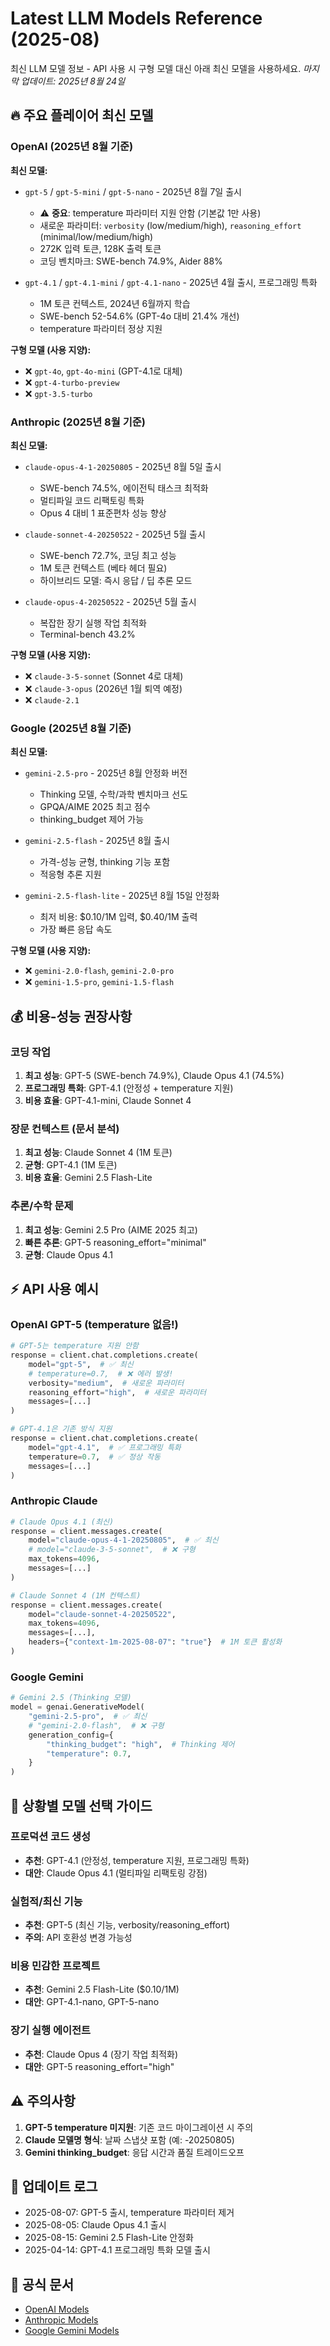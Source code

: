# Latest LLM Models Reference (2025-08)

최신 LLM 모델 정보 - API 사용 시 구형 모델 대신 아래 최신 모델을 사용하세요.
*마지막 업데이트: 2025년 8월 24일*

## 🔥 주요 플레이어 최신 모델

### OpenAI (2025년 8월 기준)

**최신 모델:**
- `gpt-5` / `gpt-5-mini` / `gpt-5-nano` - 2025년 8월 7일 출시
  - ⚠️ **중요**: temperature 파라미터 지원 안함 (기본값 1만 사용)
  - 새로운 파라미터: `verbosity` (low/medium/high), `reasoning_effort` (minimal/low/medium/high)
  - 272K 입력 토큰, 128K 출력 토큰
  - 코딩 벤치마크: SWE-bench 74.9%, Aider 88%
  
- `gpt-4.1` / `gpt-4.1-mini` / `gpt-4.1-nano` - 2025년 4월 출시, 프로그래밍 특화
  - 1M 토큰 컨텍스트, 2024년 6월까지 학습
  - SWE-bench 52-54.6% (GPT-4o 대비 21.4% 개선)
  - temperature 파라미터 정상 지원

**구형 모델 (사용 지양):**
- ❌ `gpt-4o`, `gpt-4o-mini` (GPT-4.1로 대체)
- ❌ `gpt-4-turbo-preview`
- ❌ `gpt-3.5-turbo`

### Anthropic (2025년 8월 기준)

**최신 모델:**
- `claude-opus-4-1-20250805` - 2025년 8월 5일 출시
  - SWE-bench 74.5%, 에이전틱 태스크 최적화
  - 멀티파일 코드 리팩토링 특화
  - Opus 4 대비 1 표준편차 성능 향상
  
- `claude-sonnet-4-20250522` - 2025년 5월 출시
  - SWE-bench 72.7%, 코딩 최고 성능
  - 1M 토큰 컨텍스트 (베타 헤더 필요)
  - 하이브리드 모델: 즉시 응답 / 딥 추론 모드
  
- `claude-opus-4-20250522` - 2025년 5월 출시
  - 복잡한 장기 실행 작업 최적화
  - Terminal-bench 43.2%

**구형 모델 (사용 지양):**
- ❌ `claude-3-5-sonnet` (Sonnet 4로 대체)
- ❌ `claude-3-opus` (2026년 1월 퇴역 예정)
- ❌ `claude-2.1`

### Google (2025년 8월 기준)

**최신 모델:**
- `gemini-2.5-pro` - 2025년 8월 안정화 버전
  - Thinking 모델, 수학/과학 벤치마크 선도
  - GPQA/AIME 2025 최고 점수
  - thinking_budget 제어 가능
  
- `gemini-2.5-flash` - 2025년 8월 출시
  - 가격-성능 균형, thinking 기능 포함
  - 적응형 추론 지원
  
- `gemini-2.5-flash-lite` - 2025년 8월 15일 안정화
  - 최저 비용: $0.10/1M 입력, $0.40/1M 출력
  - 가장 빠른 응답 속도

**구형 모델 (사용 지양):**
- ❌ `gemini-2.0-flash`, `gemini-2.0-pro`
- ❌ `gemini-1.5-pro`, `gemini-1.5-flash`

## 💰 비용-성능 권장사항

### 코딩 작업
1. **최고 성능**: GPT-5 (SWE-bench 74.9%), Claude Opus 4.1 (74.5%)
2. **프로그래밍 특화**: GPT-4.1 (안정성 + temperature 지원)
3. **비용 효율**: GPT-4.1-mini, Claude Sonnet 4

### 장문 컨텍스트 (문서 분석)
1. **최고 성능**: Claude Sonnet 4 (1M 토큰)
2. **균형**: GPT-4.1 (1M 토큰)
3. **비용 효율**: Gemini 2.5 Flash-Lite

### 추론/수학 문제
1. **최고 성능**: Gemini 2.5 Pro (AIME 2025 최고)
2. **빠른 추론**: GPT-5 reasoning_effort="minimal"
3. **균형**: Claude Opus 4.1

## ⚡ API 사용 예시

### OpenAI GPT-5 (temperature 없음!)
```python
# GPT-5는 temperature 지원 안함
response = client.chat.completions.create(
    model="gpt-5",  # ✅ 최신
    # temperature=0.7,  # ❌ 에러 발생!
    verbosity="medium",  # 새로운 파라미터
    reasoning_effort="high",  # 새로운 파라미터
    messages=[...]
)

# GPT-4.1은 기존 방식 지원
response = client.chat.completions.create(
    model="gpt-4.1",  # ✅ 프로그래밍 특화
    temperature=0.7,  # ✅ 정상 작동
    messages=[...]
)
```

### Anthropic Claude
```python
# Claude Opus 4.1 (최신)
response = client.messages.create(
    model="claude-opus-4-1-20250805",  # ✅ 최신
    # model="claude-3-5-sonnet",  # ❌ 구형
    max_tokens=4096,
    messages=[...]
)

# Claude Sonnet 4 (1M 컨텍스트)
response = client.messages.create(
    model="claude-sonnet-4-20250522",
    max_tokens=4096,
    messages=[...],
    headers={"context-1m-2025-08-07": "true"}  # 1M 토큰 활성화
)
```

### Google Gemini
```python
# Gemini 2.5 (Thinking 모델)
model = genai.GenerativeModel(
    "gemini-2.5-pro",  # ✅ 최신
    # "gemini-2.0-flash",  # ❌ 구형
    generation_config={
        "thinking_budget": "high",  # Thinking 제어
        "temperature": 0.7,
    }
)
```

## 🎯 상황별 모델 선택 가이드

### 프로덕션 코드 생성
- **추천**: GPT-4.1 (안정성, temperature 지원, 프로그래밍 특화)
- **대안**: Claude Opus 4.1 (멀티파일 리팩토링 강점)

### 실험적/최신 기능
- **추천**: GPT-5 (최신 기능, verbosity/reasoning_effort)
- **주의**: API 호환성 변경 가능성

### 비용 민감한 프로젝트
- **추천**: Gemini 2.5 Flash-Lite ($0.10/1M)
- **대안**: GPT-4.1-nano, GPT-5-nano

### 장기 실행 에이전트
- **추천**: Claude Opus 4 (장기 작업 최적화)
- **대안**: GPT-5 reasoning_effort="high"

## ⚠️ 주의사항

1. **GPT-5 temperature 미지원**: 기존 코드 마이그레이션 시 주의
2. **Claude 모델명 형식**: 날짜 스냅샷 포함 (예: -20250805)
3. **Gemini thinking_budget**: 응답 시간과 품질 트레이드오프

## 📅 업데이트 로그
- 2025-08-07: GPT-5 출시, temperature 파라미터 제거
- 2025-08-05: Claude Opus 4.1 출시
- 2025-08-15: Gemini 2.5 Flash-Lite 안정화
- 2025-04-14: GPT-4.1 프로그래밍 특화 모델 출시

## 🔗 공식 문서
- [OpenAI Models](https://platform.openai.com/docs/models)
- [Anthropic Models](https://docs.anthropic.com/en/docs/about-claude/models)
- [Google Gemini Models](https://ai.google.dev/gemini-api/docs/models)